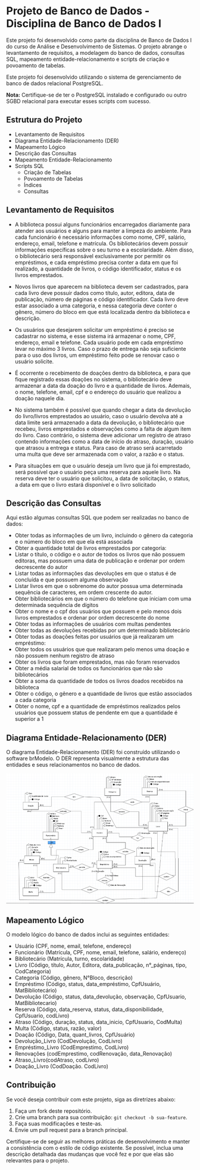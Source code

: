 # Projeto de Banco de Dados - Disciplina de Banco de Dados I

Este projeto foi desenvolvido como parte da disciplina de Banco de Dados I do curso de Análise e Desenvolvimento de Sistemas. O projeto abrange o levantamento de requisitos, a modelagem do banco de dados, consultas SQL, mapeamento entidade-relacionamento e scripts de criação e povoamento de tabelas.

Este projeto foi desenvolvido utilizando o sistema de gerenciamento de banco de dados relacional PostgreSQL.

**Nota:** Certifique-se de ter o PostgreSQL instalado e configurado ou outro SGBD relacional para executar esses scripts com sucesso.

## Estrutura do Projeto

- Levantamento de Requisitos
- Diagrama Entidade-Relacionamento (DER)
- Mapeamento Lógico
- Descrição das Consultas
- Mapeamento Entidade-Relacionamento
- Scripts SQL
  - Criação de Tabelas
  - Povoamento de Tabelas
  - Índices
  - Consultas

## Levantamento de Requisitos

- A biblioteca possui alguns funcionários encarregados diariamente para atender
aos usuários e alguns para manter a limpeza do ambiente. Para cada
funcionário é necessário informações como nome, CPF, salário, endereço, email,
telefone e matrícula. Os bibliotecários devem possuir informações específicas
sobre o seu turno e a escolaridade. Além disso, o bibliotecário será responsável
exclusivamente por permitir os empréstimos, e cada empréstimo precisa conter
a data em que foi realizado, a quantidade de livros, o código identificador, status
e os livros emprestados.

- Novos livros que aparecem na biblioteca devem ser cadastrados, para cada livro
deve possuir dados como título, autor, editora, data de publicação, número de
páginas e código identificador. Cada livro deve estar associado a uma categoria,
e nessa categoria deve conter o gênero, número do bloco em que está
localizada dentro da biblioteca e descrição.

- Os usuários que desejarem solicitar um empréstimo é preciso se cadastrar no
sistema, e esse sistema irá armazenar o nome, CPF, endereço, email e
telefone. Cada usuário pode em cada empréstimo levar no máximo 3 livros.
Caso o prazo de entrega não seja suficiente para o uso dos livros, um
empréstimo feito pode se renovar caso o usuário solicite.

- É ocorrente o recebimento de doações dentro da biblioteca, e para que fique
registrado essas doações no sistema, o bibliotecário deve armazenar a data da
doação do livro e a quantidade de livros. Ademais, o nome, telefone, email, cpf e
o endereço do usuário que realizou a doação naquele dia.

- No sistema também é possível que quando chegar a data da devolução do
livro/livros emprestados ao usuário, caso o usuário devolva até a data limite será
armazenado a data da devolução, o bibliotecário que recebeu, livros
emprestados e observações como a falta de algum item do livro. Caso contrário,
o sistema deve adicionar um registro de atraso contendo informações como a data de início do atraso,
duração, usuário que atrasou a entrega e status. Para
caso de atraso será acarretado uma multa que deve ser armazenada com o
valor, a razão e o status.

- Para situações em que o usuário deseja um livro que já foi emprestado, será
possível que o usuário peça uma reserva para aquele livro. Na reserva deve ter
o usuário que solicitou, a data de solicitação, o status, a data em que o livro
estará disponível e o livro solicitado

## Descrição das Consultas

Aqui estão algumas consultas SQL que podem ser realizadas no banco de dados:

- Obter todas as informações de um livro, incluindo o gênero da categoria e o
número do bloco em que ela está associada
- Obter a quantidade total de livros emprestados por categoria:
- Listar o título, o código e o autor de todos os livros que não possuem editoras,
mas possuem uma data de publicação e ordenar por ordem decrescente do
autor
- Listar todas as informações das devoluções em que o status é de concluída e
que possuem alguma observação
- Listar livros em que o sobrenome do autor possua uma determinada sequência
de caracteres, em ordem crescente do autor.
- Obter bibliotecários em que o número do telefone que iniciam com uma
determinada sequência de dígitos
- Obter o nome e o cpf dos usuários que possuem e pelo menos dois livros
emprestados e ordenar por ordem decrescente do nome
- Obter todas as informações de usuários com multas pendentes
- Obter todas as devoluções recebidas por um determinado bibliotecário
- Obter todas as doações feitas por usuários que já realizaram um empréstimo:
- Obter todos os usuários que que realizaram pelo menos uma doação e não
possuem nenhum registro de atraso
- Obter os livros que foram emprestados, mas não foram reservados
- Obter a média salarial de todos os funcionários que não são bibliotecários
- Obter a soma da quantidade de todos os livros doados recebidos na biblioteca
- Obter o código, o gênero e a quantidade de livros que estão associados a cada
categoria
- Obter o nome, cpf e a quantidade de empréstimos realizados pelos usuários
que possuem status de pendente em que a quantidade é superior a 1

## Diagrama Entidade-Relacionamento (DER)

O diagrama Entidade-Relacionamento (DER) foi construído utilizando o software brModelo. O DER representa visualmente a estrutura das entidades e seus relacionamentos no banco de dados.

<img src="./images/dr-modelo.png" alt="Diagrama Entidade-Relacionamento" width="900"></img>

## Mapeamento Lógico

O modelo lógico do banco de dados inclui as seguintes entidades:

- Usuário (CPF, nome, email, telefone, endereço)
- Funcionário (Matrícula, CPF, nome, email, telefone, salário, endereço)
- Bibliotecário (Matrícula, turno, escolaridade)
- Livro (Código, título, Autor, Editora, data_publicação, n°_páginas, tipo, CodCategoria)
- Categoria (Código, gênero, N°Bloco, descrição)
- Empréstimo (Código, status, data_empréstimo, CpfUsuário, MatBibliotecário)
- Devolução (Código, status, data_devolução, observação, CpfUsuario, MatBibliotecario)
- Reserva (Código, data_reserva, status, data_disponibilidade, CpfUsuario, codLivro)
- Atraso (Código, duração, status, data_inicio, CpfUsuario, CodMulta)
- Multa (Código, status, razão, valor)
- Doação (Código, Data, quant_livros, CpfUsuário)
- Devolução_Livro (CodDevolução, CodLivro)
- Empréstimo_Livro (CodEmprestimo, CodLivro)
- Renovações (codEmprestimo, codRenovação, data_Renovação)
- Atraso_Livro(codAtraso, codLivro)
- Doação_Livro (CodDoação. CodLivro)

## Contribuição

Se você deseja contribuir com este projeto, siga as diretrizes abaixo:

1. Faça um fork deste repositório.
2. Crie uma branch para sua contribuição: `git checkout -b sua-feature`.
3. Faça suas modificações e teste-as.
4. Envie um pull request para a branch principal.

Certifique-se de seguir as melhores práticas de desenvolvimento e manter a consistência com o estilo de código existente. Se possível, inclua uma descrição detalhada das mudanças que você fez e por que elas são relevantes para o projeto.




